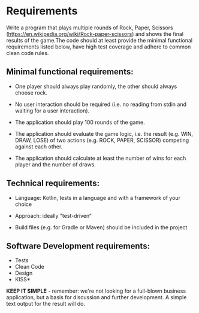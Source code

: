 # Requirements

Write a program that plays multiple rounds of Rock, Paper, Scissors (https://en.wikipedia.org/wiki/Rock-paper-scissors) 
and shows the final results of the game.The code should at least provide the minimal functional requirements listed below,
have high test coverage and adhere to common clean code rules.

## Minimal functional requirements:

+ One player should always play randomly, the other should always choose rock. 
+ No user interaction should be required (i.e. no reading from stdin and waiting for a user interaction).

+ The application should play 100 rounds of the game.

+ The application should evaluate the game logic, i.e. the result (e.g. WIN, DRAW, LOSE) of two actions (e.g. ROCK, PAPER, SCISSOR) competing against each other.

+ The application should calculate at least the number of wins for each player and the number of draws.



## Technical requirements:

+ Language: Kotlin, tests in a language and with a framework of your choice

+ Approach: ideally "test-driven“

+ Build files (e.g. for Gradle or Maven) should be included in the project


## Software Development requirements:

+ Tests
+ Clean Code 
+ Design
+ KISS*


**KEEP IT SIMPLE** - remember: we're not looking for a full-blown business application, but a basis for discussion and further development. 
A simple text output for the result will do.
